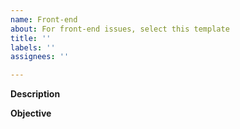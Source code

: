 ```yaml
---
name: Front-end
about: For front-end issues, select this template
title: ''
labels: ''
assignees: ''

---
```


**Description**
<!-- Type the description here -->

**Objective**
<!-- Mention the objective -->
